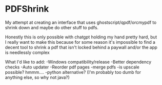 # PDFShrink
My attempt at creating an interface that uses ghostscript/qpdf/orcmypdf to shrink down and maybe do other stuff to pdfs. 



Honestly this is only possible with chatgpt holding my hand pretty hard, but I really want to make this because for some reason it's impossible to find a decent tool to shrink a pdf that isn't locked behind a paywall and/or the app is needlessly complex   



What I'd like to add:
-Windows compatibility/release
-Better dependency checks
-Auto updater
-Reorder pdf pages
-merge pdfs
-is upscale possible? hmmm....
-python alternative? (I'm probably too dumb for anything else, so why not java?)
